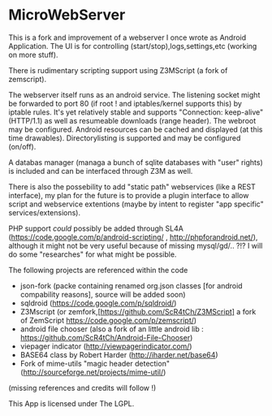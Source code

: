 MicroWebServer
==============
This is a fork and improvement of a webserver I once wrote as Android Application.
The UI is for controlling (start/stop),logs,settings,etc (working on more stuff).

There is rudimentary scripting support using Z3MScript (a fork of zemscript).

The webserver itself runs as an android service. The listening socket might be forwarded to port 80 (if root ! and iptables/kernel supports this) by iptable rules.
It's yet relatively stable and supports "Connection: keep-alive" (HTTP/1.1) as well as resumeable downloads (range header).
The webroot may be configured.
Android resources can be cached and displayed (at this time drawables). Directorylisting is supported and may
be configured (on/off).

A databas manager (managa a bunch of sqlite databases with "user" rights) is included and can be interfaced through Z3M as well.

There is also the possebility to add "static path" webservices (like a REST interface), my plan for the future is to
provide a plugin interface to allow script and webservice extentions
(maybe by intent to register "app specific" services/extensions).

PHP support *could* possibly be added through SL4A (https://code.google.com/p/android-scripting/ , http://phpforandroid.net/), although it might not be very useful because of missing mysql/gd/.. ?!?
I will do some "researches" for what might be possible. 

The following projects are referenced within the code
- json-fork (packe containing renamed org.json classes [for android compability reasons], source will be added soon)
- sqldroid (https://code.google.com/p/sqldroid/)
- Z3Mscript (or zemfork,[https://github.com/ScR4tCh/Z3MScript] a fork of ZemScript https://code.google.com/p/zemscript/)
- android file chooser (also a fork of an little android lib : https://github.com/ScR4tCh/Android-File-Chooser)
- viepager indicator (http://viewpagerindicator.com/)
- BASE64 class by Robert Harder (http://iharder.net/base64)
- Fork of mime-utils "magic header detection" (http://sourceforge.net/projects/mime-util/)

(missing references and credits will follow !)

This App is licensed under The LGPL.
